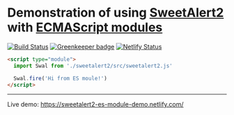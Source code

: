 # Demonstration of using [SweetAlert2](https://github.com/sweetalert2/sweetalert2) with [ECMAScript modules](https://jakearchibald.com/2017/es-modules-in-browsers/)

[![Build Status](https://github.com/sweetalert2/sweetalert2-es-module-demo/workflows/test/badge.svg)](https://github.com/sweetalert2/sweetalert2-es-module-demo/actions)
[![Greenkeeper badge](https://badges.greenkeeper.io/sweetalert2/sweetalert2-es-module-demo.svg)](https://greenkeeper.io/)
[![Netlify Status](https://api.netlify.com/api/v1/badges/f4a5ac2c-af3e-4512-b5f9-7f88359be571/deploy-status)](https://app.netlify.com/sites/sweetalert2-es-module-demo/deploys)

```html
<script type="module">
  import Swal from './sweetalert2/src/sweetalert2.js'

  Swal.fire('Hi from ES moule!')
</script>
```

---

Live demo: https://sweetalert2-es-module-demo.netlify.com/
